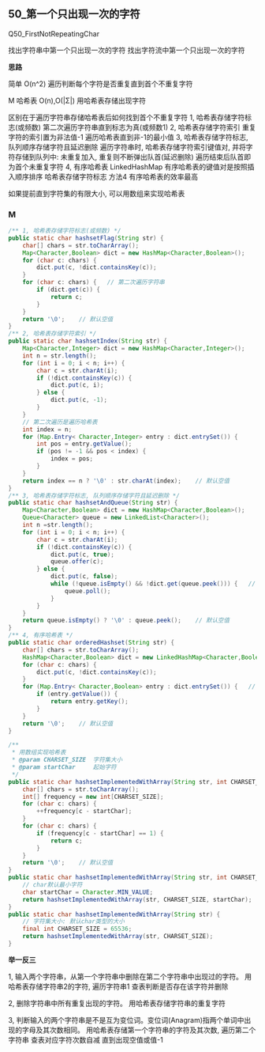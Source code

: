 ## 50_第一个只出现一次的字符
Q50_FirstNotRepeatingChar

找出字符串中第一个只出现一次的字符
找出字符流中第一个只出现一次的字符

**思路**

简单	O(n^2)
遍历判断每个字符是否重复直到首个不重复字符

M 哈希表	O(n),O(|Σ|)
用哈希表存储出现字符

区别在于遍历字符串存储哈希表后如何找到首个不重复字符
1, 哈希表存储字符标志(或频数)
	第二次遍历字符串直到标志为真(或频数1)
2, 哈希表存储字符索引
	重复字符的索引置为非法值-1
	遍历哈希表直到非-1的最小值
3, 哈希表存储字符标志, 队列顺序存储字符且延迟删除
	遍历字符串时, 哈希表存储字符索引键值对, 
	并将字符存储到队列中: 未重复加入, 重复则不断弹出队首(延迟删除)
	遍历结束后队首即为首个未重复字符
4, 有序哈希表 LinkedHashMap
	有序哈希表的键值对是按照插入顺序排序
	哈希表存储字符标志
方法4 有序哈希表的效率最高

如果提前直到字符集的有限大小, 可以用数组来实现哈希表

### M

```java
/** 1, 哈希表存储字符标志(或频数) */
public static char hashsetFlag(String str) {
    char[] chars = str.toCharArray();
    Map<Character,Boolean> dict = new HashMap<Character,Boolean>();
    for (char c: chars) {
        dict.put(c, !dict.containsKey(c));
    }
    for (char c: chars) {   // 第二次遍历字符串
        if (dict.get(c)) {
            return c;
        }
    }
    return '\0';    // 默认空值
}
/** 2, 哈希表存储字符索引 */
public static char hashsetIndex(String str) {
    Map<Character,Integer> dict = new HashMap<Character,Integer>();
    int n = str.length();
    for (int i = 0; i < n; i++) {
        char c = str.charAt(i);
        if (!dict.containsKey(c)) {
            dict.put(c, i);
        } else {
            dict.put(c, -1);
        }
    }
    // 第二次遍历是遍历哈希表
    int index = n;
    for (Map.Entry< Character,Integer> entry : dict.entrySet()) {
        int pos = entry.getValue();
        if (pos != -1 && pos < index) {
            index = pos;
        }
    }
    return index == n ? '\0' : str.charAt(index);    // 默认空值
}
/** 3, 哈希表存储字符标志, 队列顺序存储字符且延迟删除 */
public static char hashsetAndQueue(String str) {
    Map<Character,Boolean> dict = new HashMap<Character,Boolean>();
    Queue<Character> queue = new LinkedList<Character>();
    int n =str.length();
    for (int i = 0; i < n; i++) {
        char c = str.charAt(i);
        if (!dict.containsKey(c)) {
            dict.put(c, true);
            queue.offer(c);
        } else {
            dict.put(c, false);
            while (!queue.isEmpty() && !dict.get(queue.peek())) {   // dict.get(queue.peek()) == false
                queue.poll();
            }
        }
    }
    return queue.isEmpty() ? '\0' : queue.peek();    // 默认空值
}
/** 4, 有序哈希表 */
public static char orderedHashset(String str) {
    char[] chars = str.toCharArray();
    HashMap<Character,Boolean> dict = new LinkedHashMap<Character,Boolean>();
    for (char c: chars) {
        dict.put(c, !dict.containsKey(c));
    }
    for (Map.Entry< Character,Boolean> entry : dict.entrySet()) {   // 第二次遍历是遍历有序哈希表
        if (entry.getValue()) {
            return entry.getKey();
        }
    }
    return '\0';    // 默认空值
}

/**
 * 用数组实现哈希表
 * @param CHARSET_SIZE  字符集大小
 * @param startChar     起始字符
 */
public static char hashsetImplementedWithArray(String str, int CHARSET_SIZE, char startChar) {
    char[] chars = str.toCharArray();
    int[] frequency = new int[CHARSET_SIZE];
    for (char c: chars) {
        ++frequency[c - startChar];
    }
    for (char c: chars) {
        if (frequency[c - startChar] == 1) {
            return c;
        }
    }
    return '\0';    // 默认空值
}
public static char hashsetImplementedWithArray(String str, int CHARSET_SIZE) {
    // char默认最小字符
    char startChar = Character.MIN_VALUE;
    return hashsetImplementedWithArray(str, CHARSET_SIZE, startChar);
}
public static char hashsetImplementedWithArray(String str) {
    // 字符集大小: 默认char类型的大小
    final int CHARSET_SIZE = 65536;
    return hashsetImplementedWithArray(str, CHARSET_SIZE);
}
```

**举一反三**

1, 输入两个字符串，从第一个字符串中删除在第二个字符串中出现过的字符。
用哈希表存储字符串2的字符, 遍历字符串1 查表判断是否存在该字符并删除

2, 删除字符串中所有重复出现的字符。
用哈希表存储字符串的重复字符

3, 判断输入的两个字符串是不是互为变位词。变位词(Anagram)指两个单词中出现的字母及其次数相同。
用哈希表存储第一个字符串的字符及其次数, 遍历第二个字符串 查表对应字符次数自减 直到出现空值或值-1